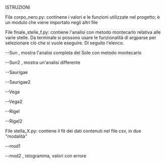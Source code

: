 ISTRUZIONI

File corpo_nero.py: continene i valori e le funzioni utilizzate nel progetto; è un modulo che viene importato negli altri file






File finale_stelle_f.py: contiene l'analisi con metodo montecarlo relativa alle varie stelle. Da terminale si possono usare le funzionalità di argparse per selezionare ciò che si vuole eseguire. Di seguito l'elenco.


--Sun , mostra l'analisi completa del Sole con metodo montecarlo


--Sun2 , mostra un'analisi differente


--Saurigae


--Saurigae2


--Vega


--Vega2


--Rigel


--Rigel2







File stella_X.py: contiene il fit dei dati contenuti nel file csv, in due "modalità"


--mod1


--mod2 , istogramma, valori con errore
